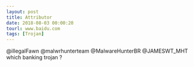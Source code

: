 ```yaml
---
layout: post
title: Attributor
date: 2018-08-03 00:00:20
tourl: www.baidu.com
tags: [Trojan]
---
```

@illegalFawn @malwrhunterteam @MalwareHunterBR @JAMESWT_MHT which banking trojan ?